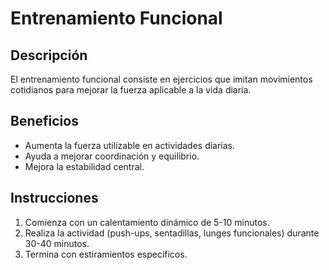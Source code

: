 # Entrenamiento Funcional

## Descripción
El entrenamiento funcional consiste en ejercicios que imitan movimientos cotidianos para mejorar la fuerza aplicable a la vida diaria.

## Beneficios

- Aumenta la fuerza utilizable en actividades diarias.
- Ayuda a mejorar coordinación y equilibrio.
- Mejora la estabilidad central.

## Instrucciones

1. Comienza con un calentamiento dinámico de 5-10 minutos.
2. Realiza la actividad (push-ups, sentadillas, lunges funcionales) durante 30-40 minutos.
3. Termina con estiramientos específicos.